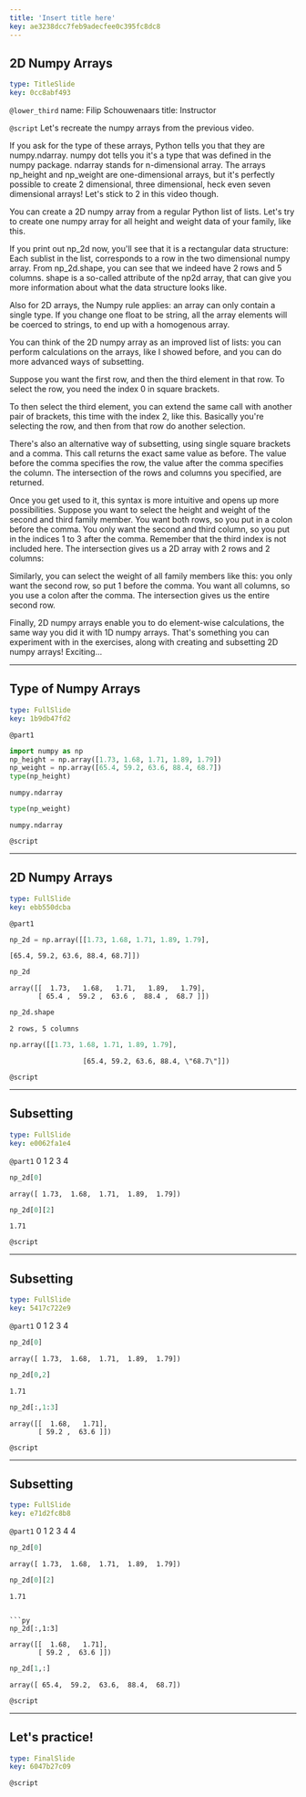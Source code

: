 ```yaml
---
title: 'Insert title here'
key: ae3238dcc7feb9adecfee0c395fc8dc8
---
```


## 2D Numpy Arrays

```yaml
type: TitleSlide
key: 0cc8abf493
```

`@lower_third`
name: Filip Schouwenaars
title: Instructor

`@script`
Let's recreate the numpy arrays from the previous video.

If you ask for the type of these arrays, Python tells you that they are numpy.ndarray. numpy dot tells you it's a type that was defined in the numpy package. ndarray stands for n-dimensional array. The arrays np_height and np_weight are one-dimensional arrays, but it's perfectly possible to create 2 dimensional, three dimensional, heck even seven dimensional arrays! Let's stick to 2 in this video though.

You can create a 2D numpy array from a regular Python list of lists. Let's try to create one numpy array for all height and weight data of your family, like this.

If you print out np_2d now, you'll see that it is a rectangular data structure: Each sublist in the list, corresponds to a row in the two dimensional numpy array. From np_2d.shape, you can see that we indeed have 2 rows and 5 columns. shape is a so-called attribute of the np2d array, that can give you more information about what the data structure looks like.

Also for 2D arrays, the Numpy rule applies: an array can only contain a single type. If you change one float to be string, all the array elements will be coerced to strings, to end up with a homogenous array.

You can think of the 2D numpy array as an improved list of lists: you can perform calculations on the arrays, like I showed before, and you can do more advanced ways of subsetting.

Suppose you want the first row, and then the third element in that row. To select the row, you need the index 0 in square brackets.

To then select the third element, you can extend the same call with another pair of brackets, this time with the index 2, like this. Basically you're selecting the row, and then from that row do another selection.

There's also an alternative way of subsetting, using single square brackets and a comma. This call returns the exact same value as before. The value before the comma specifies the row, the value after the comma specifies the column. The intersection of the rows and columns you specified, are returned.

Once you get used to it, this syntax is more intuitive and opens up more possibilities. Suppose you want to select the height and weight of the second and third family member. You want both rows, so you put in a colon before the comma. You only want the second and third column, so you put in the indices 1 to 3 after the comma. Remember that the third index is not included here. The intersection gives us a 2D array with 2 rows and 2 columns:

Similarly, you can select the weight of all family members like this: you only want the second row, so put 1 before the comma. You want all columns, so you use a colon after the comma. The intersection gives us the entire second row.

Finally, 2D numpy arrays enable you to do element-wise calculations, the same way you did it with 1D numpy arrays. That's something you can experiment with in the exercises, along with creating and subsetting 2D numpy arrays! Exciting...

---

## Type of Numpy Arrays

```yaml
type: FullSlide
key: 1b9db47fd2
```

`@part1`
```py
import numpy as np
np_height = np.array([1.73, 1.68, 1.71, 1.89, 1.79])
np_weight = np.array([65.4, 59.2, 63.6, 88.4, 68.7])
type(np_height)
```

```out
numpy.ndarray
```

```py
type(np_weight)
```

```out
numpy.ndarray
```

`@script`


---

## 2D Numpy Arrays

```yaml
type: FullSlide
key: ebb550dcba
```

`@part1`
```py
np_2d = np.array([[1.73, 1.68, 1.71, 1.89, 1.79],
```

```out
[65.4, 59.2, 63.6, 88.4, 68.7]])
```

```py
np_2d
```

```out
array([[  1.73,   1.68,   1.71,   1.89,   1.79],
       [ 65.4 ,  59.2 ,  63.6 ,  88.4 ,  68.7 ]])
```

```py
np_2d.shape
```

```out
2 rows, 5 columns
```

```py
np.array([[1.73, 1.68, 1.71, 1.89, 1.79],
```

```out
                  [65.4, 59.2, 63.6, 88.4, \"68.7\"]])

```

`@script`


---

## Subsetting

```yaml
type: FullSlide
key: e0062fa1e4
```

`@part1`
0                       1                        2                      3                       4


```py
np_2d[0]
```

```out
array([ 1.73,  1.68,  1.71,  1.89,  1.79])
```

```py
np_2d[0][2]
```

```out
1.71
```



`@script`


---

## Subsetting

```yaml
type: FullSlide
key: 5417c722e9
```

`@part1`
0                       1                        2                      3                       4


```py
np_2d[0]
```

```out
array([ 1.73,  1.68,  1.71,  1.89,  1.79])
```

```py
np_2d[0,2]
```

```out
1.71
```

```py
np_2d[:,1:3]
```

```out
array([[  1.68,   1.71],
       [ 59.2 ,  63.6 ]])
```

`@script`


---

## Subsetting

```yaml
type: FullSlide
key: e71d2fc8b8
```

`@part1`
0                       1                        2                      3                       4
                   4

```py
np_2d[0]
```

```out
array([ 1.73,  1.68,  1.71,  1.89,  1.79])
```

```py
np_2d[0][2]
```

```out
1.71
```

```

```py
np_2d[:,1:3]
```

```out
array([[  1.68,   1.71],
       [ 59.2 ,  63.6 ]])
```

```py
np_2d[1,:]
```

```out
array([ 65.4,  59.2,  63.6,  88.4,  68.7])
```

`@script`


---

## Let's practice!

```yaml
type: FinalSlide
key: 6047b27c09
```

`@script`
